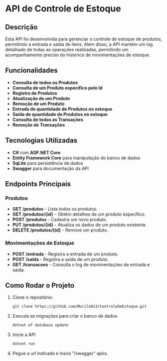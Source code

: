 # API de Controle de Estoque

## Descrição
Esta API foi desenvolvida para gerenciar o controle de estoque de produtos, permitindo a entrada e saída de itens. Além disso, a API mantém um log detalhado de todas as operações realizadas, permitindo um acompanhamento preciso do histórico de movimentações de estoque.

## Funcionalidades
- **Consulta de todos os Produtos**
- **Consulta de um Produto específico pelo Id**
- **Registro de Produtos**
- **Atualização de um Produto**
- **Remoção de um Produto**
- **Entrada de quantidade de Produtos no estoque**
- **Saída de quantidade de Produtos no estoque**
- **Consulta de todas as Transações**
- **Remoção de Transações**

## Tecnologias Utilizadas
- **C#** com **ASP.NET Core**
- **Entity Framework Core** para manipulação do banco de dados
- **SqLite** para persistência de dados
- **Swagger** para documentação da API

## Endpoints Principais

### Produtos
- **GET /produtos** - Lista todos os produtos.
- **GET /produtos/{id}** - Obtém detalhes de um produto específico.
- **POST /produtos** - Cadastra um novo produto.
- **PUT /produtos/{id}** - Atualiza os dados de um produto existente.
- **DELETE /produtos/{id}** - Remove um produto.

### Movimentações de Estoque
- **POST /entrada** - Registra a entrada de um produto.
- **POST /saida** - Registra a saída de um produto.
- **GET /transacoes** - Consulta o log de movimentações de entrada e saída.

## Como Rodar o Projeto

1. Clone o repositório:
   ```bash
   git clone https://github.com/Murilo013/ControleDeEstoque.git
   
2. Execute as migrações para criar o banco de dados
   ```bash
   dotnet ef database update
   
3. Inicie a API
   ```bash
   dotnet run
   
4. Pegue a url indicada e insira "/swagger" após.
 
   
